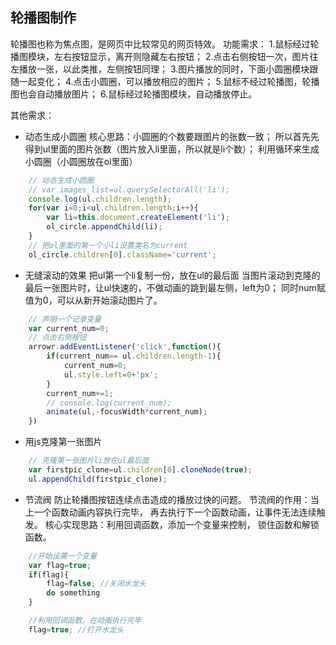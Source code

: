 ## 轮播图制作
轮播图也称为焦点图，是网页中比较常见的网页特效。
功能需求：
1.鼠标经过轮播图模块，左右按钮显示，离开则隐藏左右按钮；
2.点击右侧按钮一次，图片往左播放一张，以此类推，左侧按钮同理；
3.图片播放的同时，下面小圆圈模块跟随一起变化；
4.点击小圆圈，可以播放相应的图片；
5.鼠标不经过轮播图，轮播图也会自动播放图片；
6.鼠标经过轮播图模块，自动播放停止。

其他需求：
- 动态生成小圆圈
核心思路：小圆圈的个数要跟图片的张数一致；
所以首先先得到ul里面的图片张数（图片放入li里面，所以就是li个数）；
利用循环来生成小圆圈（小圆圈放在ol里面）
```js
    // 动态生成小圆圈
    // var images_list=ul.querySelectorAll('li');
    console.log(ul.children.length);
    for(var i=0;i<ul.children.length;i++){
        var li=this.document.createElement('li');
        ol_circle.appendChild(li);
    }
    // 把ol里面的第一个小li设置类名为current
    ol_circle.children[0].className='current';

```

- 无缝滚动的效果
把ul第一个li复制一份，放在ul的最后面
当图片滚动到克隆的最后一张图片时，让ul快速的，不做动画的跳到最左侧，left为0；
同时num赋值为0，可以从新开始滚动图片了。
```js
    // 声明一个记录变量
    var current_num=0;
    // 点击右侧按钮
    arrowr.addEventListener('click',function(){
        if(current_num== ul.children.length-1){
            current_num=0;
            ul.style.left=0+'px';
        }
        current_num+=1;
        // console.log(current_num);
        animate(ul,-focusWidth*current_num);
    })
```

- 用js克隆第一张图片
```js
    // 克隆第一张图片li放在ul最后面
    var firstpic_clone=ul.children[0].cloneNode(true);
    ul.appendChild(firstpic_clone);
```

- 节流阀
防止轮播图按钮连续点击造成的播放过快的问题。
节流阀的作用：当上一个函数动画内容执行完毕，
再去执行下一个函数动画，让事件无法连续触发。
核心实现思路：利用回调函数，添加一个变量来控制，
锁住函数和解锁函数。
```js
    //开始设置一个变量 
    var flag=true;
    if(flag){
        flag=false; //关闭水龙头
        do something
    }

    //利用回调函数，在动画执行完毕
    flag=true; //打开水龙头
```
